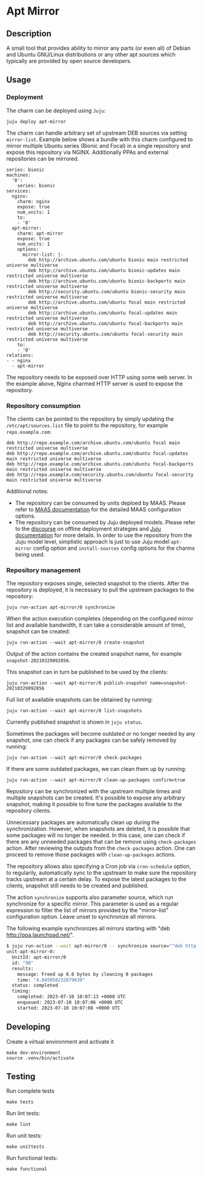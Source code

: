 # Apt Mirror

## Description

A small tool that provides ability to mirror any parts (or even all) of Debian and Ubuntu GNU/Linux distributions or any other apt sources which typically are provided by open source developers.

## Usage

### Deployment
The charm can be deployed using `Juju`:
```
juju deploy apt-mirror
```

The charm can handle arbitrary set of upstream DEB sources via setting `mirror-list`. Example below shows a bundle with this charm configured to mirror multiple Ubuntu series (Bionic and Focal) in a single repository and expose this repository via NGINX. Additionally PPAs and external repositories can be mirrored.
```
series: bionic
machines:
  '0':
    series: bionic
services:
  nginx:
    charm: nginx
    expose: true
    num_units: 1
    to:
    - '0'
  apt-mirror:
    charm: apt-mirror
    expose: true
    num_units: 1
    options:
      mirror-list: |-
        deb http://archive.ubuntu.com/ubuntu bionic main restricted universe multiverse
        deb http://archive.ubuntu.com/ubuntu bionic-updates main restricted universe multiverse
        deb http://archive.ubuntu.com/ubuntu bionic-backports main restricted universe multiverse
        deb http://security.ubuntu.com/ubuntu bionic-security main restricted universe multiverse
        deb http://archive.ubuntu.com/ubuntu focal main restricted universe multiverse
        deb http://archive.ubuntu.com/ubuntu focal-updates main restricted universe multiverse
        deb http://archive.ubuntu.com/ubuntu focal-backports main restricted universe multiverse
        deb http://security.ubuntu.com/ubuntu focal-security main restricted universe multiverse
    to:
    - '0'
relations:
- - nginx
  - apt-mirror
```

The repository needs to be exposed over HTTP using some web server. In the example above, Nginx charmed HTTP server is used to expose the repository.

### Repository consumption

The clients can be pointed to the repository by simply updating the `/etc/apt/sources.list` file to point to the repository, for example `repo.example.com`:
```
deb http://repo.example.com/archive.ubuntu.com/ubuntu focal main restricted universe multiverse
deb http://repo.example.com/archive.ubuntu.com/ubuntu focal-updates main restricted universe multiverse
deb http://repo.example.com/archive.ubuntu.com/ubuntu focal-backports main restricted universe multiverse
deb http://repo.example.com/security.ubuntu.com/ubuntu focal-security main restricted universe multiverse
```

Additional notes:
- The repository can be consumed by units deploed by MAAS. Please refer to [MAAS documentation](https://maas.io/docs/deb/2.9/ui/package-repositories) for the detailed MAAS configuration options.
- The repository can be consumed by Juju deployed models. Please refer to the [discourse](https://discourse.charmhub.io/t/offline-mode-strategies/1071) on offline deployment strategies and [Juju documentation](https://discourse.charmhub.io/t/configuring-models/1151) for more details. In order to use the repository from the Juju model level, simplistic approach is just to use Juju model `apt-mirror` config option and `install-sources` config options for the charms being used.

### Repository management

The repository exposes single, selected snapshot to the clients. After the repository is deployed, it is necessary to pull the upstream packages to the repository:
```
juju run-action apt-mirror/0 synchronize
```
When the action execution completes (depending on the configured mirror list and available bandwidth, it can take a considerable amount of time), snapshot can be created:
```
juju run-action --wait apt-mirror/0 create-snapshot
```
Output of the action contains the created snapshot name, for example `snapshot-20210329092856`.

This snapshot can in turn be published to be used by the clients:
```
juju run-action --wait apt-mirror/0 publish-snapshot name=snapshot-20210329092856
```

Full list of available snapshots can be obtained by running:
```
juju run-action --wait apt-mirror/0 list-snapshots
```
Currently published snapshot is shown in `juju status`.

Sometimes the packages will become outdated or no longer needed by any snapshot, one can check if any packages can be safely removed by running:
```
juju run-action --wait apt-mirror/0 check-packages
```

If there are some outdated packages, we can clean them up by running:
```
juju run-action --wait apt-mirror/0 clean-up-packages confirm=true
```

Repository can be synchronized with the upstream multiple times and multiple snapshots can be created. It's possible to expose any arbitrary snapshot, making it possible to fine tune the packages available to the repository cilents.

Unnecessary packages are automatically clean up during the synchronization. However, when snapshots are deleted, it is possible that some packages will no longer be needed. In this case, one can check if there are any unneeded packages that can be remove using `check-packages` action. After reviewing the outputs from the `check-packages` action. One can proceed to remove those packages with `clean-up-packages` actions.

The repository allows also specifying a Cron job via `cron-schedule` option, to regularily, automatically sync to the upstream to make sure the repository tracks upstream at a certain delay. To expose the latest packages to the clients, snapshot still needs to be created and published.

The action `synchronize` supports also parameter source, which run synchronize for a specific
mirror. This parameter is used as a regular expression to filter the list of mirrors provided
by the "mirror-list" configuration option. Leave unset to synchronize all mirrors.

The following example synchronizes all mirrors starting with "deb http://ppa.launchpad.net/".
```bash
$ juju run-action --wait apt-mirror/0 -- synchronize source="^deb http://ppa.launchpad.net/.*"
unit-apt-mirror-0:
  UnitId: apt-mirror/0
  id: "90"
  results:
    message: Freed up 0.0 bytes by cleaning 0 packages
    time: "4.845958232879639"
  status: completed
  timing:
    completed: 2023-07-10 10:07:13 +0000 UTC
    enqueued: 2023-07-10 10:07:06 +0000 UTC
    started: 2023-07-10 10:07:08 +0000 UTC
```

## Developing

Create a virtual environment and activate it

    make dev-environment
    source .venv/bin/activate

## Testing

Run complete tests

    make tests

Run lint tests:

    make lint

Run unit tests:

    make unittests

Run functional tests:

    make functional

